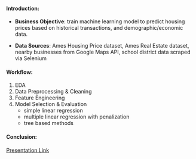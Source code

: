 
#### Introduction:
- **Business Objective**: train machine learning model to predict housing prices based on historical transactions, and demographic/economic data. 

- **Data Sources**: Ames Housing Price dataset, Ames Real Estate dataset, nearby businesses from Google Maps API, school district data scraped via Selenium


#### Workflow:
1. EDA
2. Data Preprocessing & Cleaning
3. Feature Engineering 
4. Model Selection & Evaluation
    - simple linear regression 
    - multiple linear regression with penalization 
    - tree based methods 

#### Conclusion:

[Presentation Link](https://docs.google.com/presentation/d/e/2PACX-1vTwgx46PhYLmv9CE4WLe6vR455BjeoW19-jO4MOVxYVuZaOJlLhFfgMfChJHitvr4oYjGdSrWOjLH44/pub?start=false&loop=false&delayms=3000&slide=id.g104edfb523a_0_270)
